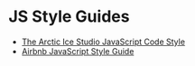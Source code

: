 
# JS Style Guides

- [The Arctic Ice Studio JavaScript Code Style](https://github.com/arcticicestudio/styleguide-javascript)
- [Airbnb JavaScript Style Guide](https://github.com/airbnb/javascript)

